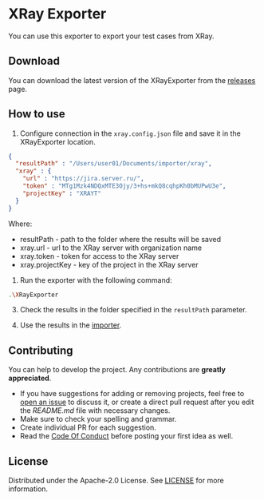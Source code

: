 # XRay Exporter

You can use this exporter to export your test cases from XRay.

## Download

You can download the latest version of the XRayExporter from the [releases](https://github.com/testit-tms/migrators/releases/latest) page.

## How to use

1. Configure connection in the `xray.config.json` file and save it in the XRayExporter location.

```json
{
  "resultPath" : "/Users/user01/Documents/importer/xray",
  "xray" : {
    "url" : "https://jira.server.ru/",
    "token" : "MTg1Mzk4NDQxMTE3Ojy/3+hs+mkQ8cqhpKh0bMUPwU3e",
    "projectKey" : "XRAYT"
  }
}
```

Where:

- resultPath - path to the folder where the results will be saved
- xray.url - url to the XRay server with organization name
- xray.token - token for access to the XRay server
- xray.projectKey - key of the project in the XRay server

1. Run the exporter with the following command:

```bash
.\XRayExporter
```

3. Check the results in the folder specified in the `resultPath` parameter.

4. Use the results in the [importer](https://github.com/testit-tms/migrators/tree/main/Migrators/Importer/Readme.md).

## Contributing

You can help to develop the project. Any contributions are **greatly appreciated**.

- If you have suggestions for adding or removing projects, feel free
  to [open an issue](https://github.com/testit-tms/migrators/issues/new) to discuss it, or create a direct pull
  request after you edit the *README.md* file with necessary changes.
- Make sure to check your spelling and grammar.
- Create individual PR for each suggestion.
- Read the [Code Of Conduct](https://github.com/testit-tms/migrators/blob/main/CODE_OF_CONDUCT.md) before posting
  your first idea as well.

## License

Distributed under the Apache-2.0 License.
See [LICENSE](https://github.com/testit-tms/migrators/blob/main/LICENSE) for more information.
